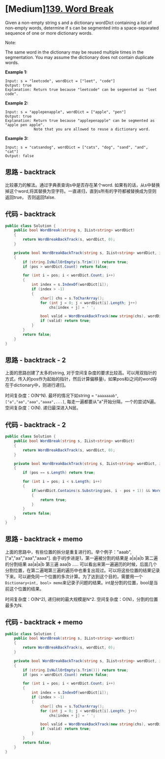 # [Medium][139. Word Break](https://leetcode.com/problems/word-break/)

Given a non-empty string s and a dictionary wordDict containing a list of non-empty words, determine if s can be segmented into a space-separated sequence of one or more dictionary words.

Note:

The same word in the dictionary may be reused multiple times in the segmentation.
You may assume the dictionary does not contain duplicate words.

**Example 1:**

```text
Input: s = "leetcode", wordDict = ["leet", "code"]
Output: true
Explanation: Return true because "leetcode" can be segmented as "leet code".
```

**Example 2:**

```text
Input: s = "applepenapple", wordDict = ["apple", "pen"]
Output: true
Explanation: Return true because "applepenapple" can be segmented as "apple pen apple".
             Note that you are allowed to reuse a dictionary word.
```

**Example 3:**

```text
Input: s = "catsandog", wordDict = ["cats", "dog", "sand", "and", "cat"]
Output: false
```

## 思路 - backtrack

比较暴力的解法。通过字典表查询s中是否存在某个word. 如果有的话，从s中替换掉这个word,将其替换为空字符。一直递归，直到s所有的字符都被替换成为空则返回true， 否则返回false.

## 代码 - backtrack

```csharp
public class Solution {
    public bool WordBreak(string s, IList<string> wordDict)
    {
        return WordBreakBackTrack(s, wordDict, 0);
    }

    private bool WordBreakBackTrack(string s, IList<string> wordDict, int pos)
    {
        if (string.IsNullOrEmpty(s.Trim())) return true;
        if (pos > wordDict.Count) return false;

        for (int i = pos; i < wordDict.Count; i++)
        {
            int index = s.IndexOf(wordDict[i]);
            if (index > -1)
            {
                char[] chs = s.ToCharArray();
                for (int j = 0; j < wordDict[i].Length; j++)
                    chs[index + j] = ' ';

                bool valid = WordBreakBackTrack(new string(chs), wordDict, pos);
                if (valid) return true;
            }
        }
        return false;
    }
}
```

## 思路 - backtrack - 2

上面的思路创建了太多的string, 对于空间复杂度的要求比较高。可以用双指针的方式，传入的pos作为起始的指针，然后计算偏移量i，如果pos和i之间的word存在于dictionary中，则进行递归。

时间复杂度：O(N^N). 最坏的情况下如string = `"aaaaaaab"`, `["a","aa","aaa","aaaa",...]`, 每走一遍都要从"a"开始分隔，一个的尝试N遍。
空间复杂度：O(N). 递归最深进入N层。

## 代码 - backtrack - 2

```csharp
public class Solution {
    public bool WordBreak(string s, IList<string> wordDict)
    {
        return WordBreakBackTrack(s, wordDict, 0);
    }

    private bool WordBreakBackTrack(string s, IList<string> wordDict, int pos)
    {
        if (pos == s.Length) return true;

        for (int i = pos; i < s.Length; i++)
        {
            if(wordDict.Contains(s.Substring(pos, i - pos + 1)) && WordBreakBackTrack(s, wordDict, i + 1))
            {
                return true;
            }
        }
        return false;
    }
}
```

## 思路 - backtrack + memo

上面的思路中，有些位置的拆分是重复进行的。举个例子："aaab", ["a","aa","aaa","aaaa"].
由于i的步进是1，第一遍被分割的结果是
a|a|a|b
第二遍的分割结果
aa|a|a|b
第三遍
aaa|b
.....
可以看出来第一遍遍历的时候，后面几个分割位置，在第二遍喝第三遍的遍历中也重复出现过。可以将这些位置的结果记录下来。可以避免同一个位置的多次计算。为了达到这个目的，需要用一个`Dictionary<int, bool> memo`来记录子问题的结果。int是分割的位置，bool是当前这个位置的结果。

时间复杂度：O(N^2), 递归树的最大规模是N^2.
空间复杂度：O(N)，分割的位置最多为N.

## 代码 - backtrack + memo

```csharp
public class Solution {
    public bool WordBreak(string s, IList<string> wordDict)
    {
        return WordBreakBackTrack(s, wordDict, 0);
    }

    private bool WordBreakBackTrack(string s, IList<string> wordDict, int pos)
    {
        if (string.IsNullOrEmpty(s.Trim())) return true;
        if (pos > wordDict.Count) return false;

        for (int i = pos; i < wordDict.Count; i++)
        {
            int index = s.IndexOf(wordDict[i]);
            if (index > -1)
            {
                char[] chs = s.ToCharArray();
                for (int j = 0; j < wordDict[i].Length; j++)
                    chs[index + j] = ' ';

                bool valid = WordBreakBackTrack(new string(chs), wordDict, pos);
                if (valid) return true;
            }
        }
        return false;
    }
}
```
